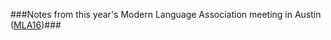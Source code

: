 ###Notes from this year's Modern Language Association meeting in Austin ([MLA16](https://twitter.com/search?f=tweets&q=%23mla16&src=typd))###


